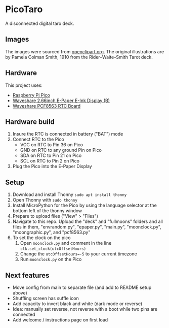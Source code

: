 # PicoTaro
A disconnected digital taro deck. 

## Images
The images were sourced from [openclipart.org](https://openclipart.org/artist/klaatu-tarot). The original illustrations are by Pamela Colman Smith, 1910 from the Rider–Waite–Smith Tarot deck. 

## Hardware
This project uses: 
 - [Raspberry Pi Pico](https://www.raspberrypi.com/products/raspberry-pi-pico/)
 - [Waveshare 2.66inch E-Paper E-Ink Display (B)](https://www.waveshare.com/pico-epaper-2.66-b.htm)
 - [Waveshare PCF8563 RTC Board](https://www.waveshare.com/pcf8563-rtc-board.htm)

## Hardware build
1) Insure the RTC is connected in battery ("BAT") mode
2) Connect RTC to the Pico
    - VCC on RTC to Pin 36 on Pico
    - GND on RTC to any ground Pin on Pico
    - SDA on RTC to Pin 21 on Pico
    - SCL on RTC to Pin 2 on Pico
3) Plug the Pico into the E-Paper Display

## Setup
1) Download and install Thonny `sudo apt install thonny`
2) Open Thonny with `sudo thonny`
3) Install MicroPython for the Pico by using the language selector at the bottom left of the thonny window
4) Prepare to upload files ("View" > "Files")
5) Navigate to this repo. Upload the "deck" and "fullmoons" folders and all files in them, "envrandom.py", "epaper.py", "main.py", "moonclock.py", "moongraphic.py", and "pcf8563.py"
6) To set the clock on the pico
    1) Open `moonclock.py` and comment in the line `clk.set_clock(utcOffsetHours)`
    2) Change the `utcOffsetHours=-5` to your current timezone
    3) Run `moonclock.py` on the Pico

## Next features
 - Move config from main to separate file (and add to README setup above)
 - Shuffling screen has suffle icon
 - Add capacity to invert black and white (dark mode or reverse)
 - Idea: manually set reverse, not reverse with a boot while two pins are connected
 - Add welcome / instructions page on first load

